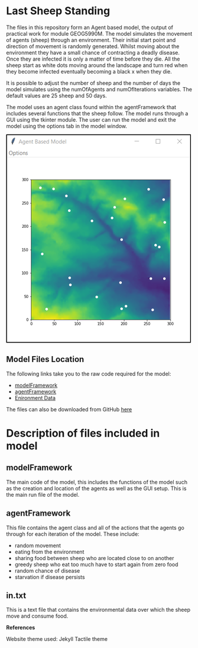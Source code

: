 Last Sheep Standing
=======

The files in this repository form an Agent based model, the output of practical work for module GEOG5990M. The model simulates the movement of agents (sheep) through an environment. Their initial start point and direction of movement is randomly generated. Whilst moving about the environment they have a small chance of contracting a deadly disease. Once they are infected it is only a matter of time before they die. All the sheep start as white dots moving around the landscape and turn red when they become infected eventually becoming a black x when they die.

It is possible to adjust the number of sheep and the number of days the model simulates using the numOfAgents and numOfIterations variables. The default values are 25 sheep and 50 days.

The model uses an agent class found within the agentFramework that includes several functions that the sheep follow. The model runs through a GUI using the tkinter module. The user can run the model and exit the model using the options tab in the model window.

![](Model_GUI.png)

Model Files Location
------
The following links take you to the raw code required for the model:

* [modelFramework](https://raw.githubusercontent.com/CamMiles00/agentBasedModel/master/modelFramework.py)
* [agentFramework](https://raw.githubusercontent.com/CamMiles00/agentBasedModel/master/agentFramework.py)
* [Enironment Data](https://raw.githubusercontent.com/CamMiles00/agentBasedModel/master/in.txt)

The files can also be downloaded from GitHub [here](https://github.com/CamMiles00/agentBasedModel)

Description of files included in model
=======

modelFramework
-------
The main code of the model, this includes the functions of the model such as the creation and location of the agents as well as the GUI setup. This is the main run file of the model.

agentFramework
-------
This file contains the agent class and all of the actions that the agents go through for each iteration of the model. These include:

* random movement
* eating from the environment
* sharing food between sheep who are located close to on another
* greedy sheep who eat too much have to start again from zero food
* random chance of disease 
* starvation if disease persists

in.txt
-------
This is a text file that contains the environmental data over which the sheep move and consume food.

**References**

Website theme used: Jekyll Tactile theme
